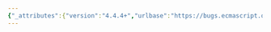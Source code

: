 ```yaml
---
{"_attributes":{"version":"4.4.4+","urlbase":"https://bugs.ecmascript.org/","maintainer":"dherman@mozilla.com"},"bug":{"bug_id":1781,"creation_ts":"2013-08-14 08:31:00 -0700","short_desc":"Name of the beast: I18n instead of Intl?","delta_ts":"2013-08-14 08:31:16 -0700","product":"Internationalization - ECMA-402","component":"Specification","version":"unspecified","rep_platform":"All","op_sys":"All","bug_status":"CONFIRMED","priority":"Normal","bug_severity":"enhancement","everconfirmed":true,"reporter":{"uid":"Susanne.Oberhauser","name":"Susanne Oberhauser"},"assigned_to":{"uid":"ecmascriptbugs","name":"Norbert"},"long_desc":{"commentid":4884,"comment_count":0,"who":{"uid":"Susanne.Oberhauser","name":"Susanne Oberhauser"},"bug_when":"2013-08-14 08:31:16 -0700","thetext":"To smoothen the learning curve and make it more obvious, I propose to smoothly rename the Internationalization feature from Intl (cryptic) to I18n (self explanatory and canononical acronym).\n\nBy smoothly I mean the usual deprecation period yadda yadda...\n\nNot sure whether a bug is the right way to do so :)"}}}
---
```

